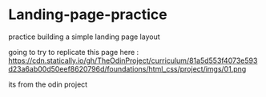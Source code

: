 # Landing-page-practice
practice building a simple landing page layout

 going to try to replicate this page here : https://cdn.statically.io/gh/TheOdinProject/curriculum/81a5d553f4073e593d23a6ab00d50eef8620796d/foundations/html_css/project/imgs/01.png

 its from the odin project
